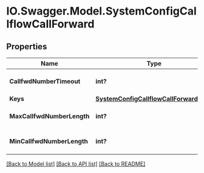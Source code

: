# IO.Swagger.Model.SystemConfigCallflowCallForward
## Properties

Name | Type | Description | Notes
------------ | ------------- | ------------- | -------------
**CallfwdNumberTimeout** | **int?** | callflow.call_forward callfwd number timeout | [optional] 
**Keys** | [**SystemConfigCallflowCallForwardKeys**](SystemConfigCallflowCallForwardKeys.md) |  | [optional] 
**MaxCallfwdNumberLength** | **int?** | callflow.call_forward maximum callfwd number length | [optional] 
**MinCallfwdNumberLength** | **int?** | callflow.call_forward minimum callfwd number length | [optional] 

[[Back to Model list]](../README.md#documentation-for-models) [[Back to API list]](../README.md#documentation-for-api-endpoints) [[Back to README]](../README.md)

